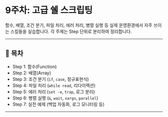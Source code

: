 # 9주차: 고급 쉘 스크립팅

함수, 배열, 조건 분기, 파일 처리, 에러 처리, 병렬 실행 등 실제 운영환경에서 자주 쓰이는 스킬들을 실습합니다. 각 주제는 Step 단위로 분리하여 정리합니다.

---

## 📖 목차

- Step 1: 함수(Function)
- Step 2: 배열(Array)
- Step 3: 조건 분기 (`if`, `case`, 정규표현식)
- Step 4: 파일 처리 (`while read`, 리다이렉션)
- Step 5: 에러 처리 (`set -e`, `trap`, 로그 분리)
- Step 6: 병렬 실행 (`&`, `wait`, `xargs`, `parallel`)
- Step 7: 실전 예제 (백업 자동화, 로그 모니터링 등)

---
